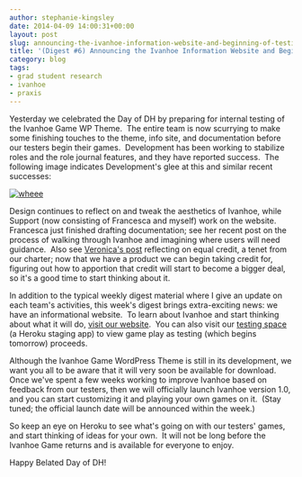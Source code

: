 ```yaml
---
author: stephanie-kingsley
date: 2014-04-09 14:00:31+00:00
layout: post
slug: announcing-the-ivanhoe-information-website-and-beginning-of-testing
title: '(Digest #6) Announcing the Ivanhoe Information Website and Beginning of Testing'
category: blog
tags:
- grad student research
- ivanhoe
- praxis
---
```


Yesterday we celebrated the Day of DH by preparing for internal testing of the Ivanhoe Game WP Theme.  The entire team is now scurrying to make some finishing touches to the theme, info site, and documentation before our testers begin their games.  Development has been working to stabilize roles and the role journal features, and they have reported success.  The following image indicates Development's glee at this and similar recent successes:

[![wheee](http://static.scholarslab.org/wp-content/uploads/2014/04/wheee-225x300.jpg)](http://static.scholarslab.org/wp-content/uploads/2014/04/wheee.jpg)

Design continues to reflect on and tweak the aesthetics of Ivanhoe, while Support (now consisting of Francesca and myself) work on the website.  Francesca just finished drafting documentation; see her recent post on the process of walking through Ivanhoe and imagining where users will need guidance.  Also see [Veronica's post](https://scholarslab.org/grad-student-research/all-together-now/) reflecting on equal credit, a tenet from our charter; now that we have a product we can begin taking credit for, figuring out how to apportion that credit will start to become a bigger deal, so it's a good time to start thinking about it.

In addition to the typical weekly digest material where I give an update on each team's activities, this week's digest brings extra-exciting news: we have an informational website.  To learn about Ivanhoe and start thinking about what it will do, [visit our website](http://ivanhoe.scholarslab.org/).  You can also visit our [testing space](http://ivanhoe-staging.herokuapp.com/) (a Heroku staging app) to view game play as testing (which begins tomorrow) proceeds.

Although the Ivanhoe Game WordPress Theme is still in its development, we want you all to be aware that it will very soon be available for download.  Once we've spent a few weeks working to improve Ivanhoe based on feedback from our testers, then we will officially launch Ivanhoe version 1.0, and you can start customizing it and playing your own games on it.  (Stay tuned; the official launch date will be announced within the week.)

So keep an eye on Heroku to see what's going on with our testers' games, and start thinking of ideas for your own.  It will not be long before the Ivanhoe Game returns and is available for everyone to enjoy.

Happy Belated Day of DH!
